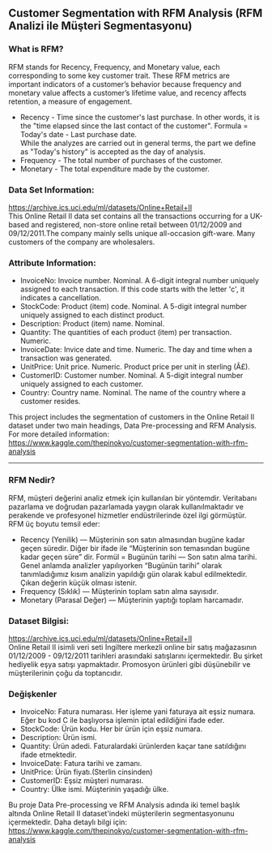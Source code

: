 ## Customer Segmentation with RFM Analysis (RFM Analizi ile Müşteri Segmentasyonu)
### What is RFM?
RFM stands for Recency, Frequency, and Monetary value, each corresponding to some key customer trait. These RFM metrics are important indicators of a customer’s behavior because frequency and monetary value affects a customer’s lifetime value, and recency affects retention, a measure of engagement.

- Recency - Time since the customer's last purchase. In other words, it is the "time elapsed since the last contact of the customer".
Formula = Today's date - Last purchase date. <br>
While the analyzes are carried out in general terms, the part we define as "Today's history" is accepted as the day of analysis.
- Frequency - The total number of purchases of the customer.
- Monetary - The total expenditure made by the customer.

### Data Set Information:
https://archive.ics.uci.edu/ml/datasets/Online+Retail+II <br>
This Online Retail II data set contains all the transactions occurring for a UK-based and registered, non-store online retail between 01/12/2009 and 09/12/2011.The company mainly sells unique all-occasion gift-ware. Many customers of the company are wholesalers. 

### Attribute Information:
- InvoiceNo: Invoice number. Nominal. A 6-digit integral number uniquely assigned to each transaction. If this code starts with the letter 'c', it indicates a cancellation.
- StockCode: Product (item) code. Nominal. A 5-digit integral number uniquely assigned to each distinct product.
- Description: Product (item) name. Nominal.
- Quantity: The quantities of each product (item) per transaction. Numeric.
- InvoiceDate: Invice date and time. Numeric. The day and time when a transaction was generated.
- UnitPrice: Unit price. Numeric. Product price per unit in sterling (Â£).
- CustomerID: Customer number. Nominal. A 5-digit integral number uniquely assigned to each customer.
- Country: Country name. Nominal. The name of the country where a customer resides. <br> 

This project includes the segmentation of customers in the Online Retail II dataset under two main headings, Data Pre-processing and RFM Analysis. For more detailed information: https://www.kaggle.com/thepinokyo/customer-segmentation-with-rfm-analysis

***
### RFM Nedir?
RFM, müşteri değerini analiz etmek için kullanılan bir yöntemdir. Veritabanı pazarlama ve doğrudan pazarlamada yaygın olarak kullanılmaktadır ve perakende ve profesyonel hizmetler endüstrilerinde özel ilgi görmüştür. RFM üç boyutu temsil eder:

- Recency (Yenilik) — Müşterinin son satın almasından bugüne kadar geçen süredir. Diğer bir ifade ile “Müşterinin son temasından bugüne kadar geçen süre” dir.
Formül = Bugünün tarihi — Son satın alma tarihi. <br>
Genel anlamda analizler yapılıyorken “Bugünün tarihi” olarak tanımladığımız kısım analizin yapıldığı gün olarak kabul edilmektedir. Çıkan değerin küçük olması istenir.
- Frequency (Sıklık) — Müşterinin toplam satın alma sayısıdır.
- Monetary (Parasal Değer) — Müşterinin yaptığı toplam harcamadır.

### Dataset Bilgisi:
https://archive.ics.uci.edu/ml/datasets/Online+Retail+II <br>
Online Retail II isimli veri seti İngiltere merkezli online bir satış mağazasının 01/12/2009 - 09/12/2011 tarihleri arasındaki satışlarını içermektedir. Bu şirket hediyelik eşya satışı yapmaktadır. Promosyon ürünleri gibi düşünebilir ve müşterilerinin çoğu da toptancıdır.

### Değişkenler
- InvoiceNo: Fatura numarası. Her işleme yani faturaya ait eşsiz numara. Eğer bu kod C ile başlıyorsa işlemin iptal edildiğini ifade eder.
- StockCode: Ürün kodu. Her bir ürün için eşsiz numara.
- Description: Ürün ismi.
- Quantity: Ürün adedi. Faturalardaki ürünlerden kaçar tane satıldığını ifade etmektedir.
- InvoiceDate: Fatura tarihi ve zamanı.
- UnitPrice: Ürün fiyatı.(Sterlin cinsinden)
- CustomerID: Eşsiz müşteri numarası.
- Country: Ülke ismi. Müşterinin yaşadığı ülke. <br>

Bu proje Data Pre-processing ve RFM Analysis adında iki temel başlık altında Online Retail II dataset'indeki müşterilerin segmentasyonunu içermektedir. Daha detaylı bilgi için: https://www.kaggle.com/thepinokyo/customer-segmentation-with-rfm-analysis
